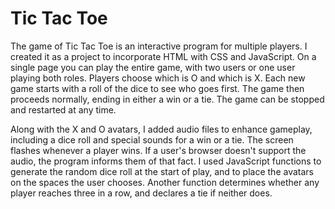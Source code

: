 # Tic Tac Toe
 The game of Tic Tac Toe is an interactive program for multiple players. I created it as a project to incorporate HTML with CSS and JavaScript. On a single page you can play the entire game, with two users or one user playing both roles. Players choose which is O and which is X. Each new game starts with a roll of the dice to see who goes first. The game then proceeds normally, ending in either a win or a tie. The game can be stopped and restarted at any time.
 
 Along with the X and O avatars, I added audio files to enhance gameplay, including a dice roll and special sounds for a win or a tie. The screen flashes whenever a player wins. If a user's browser doesn't support the audio, the program informs them of that fact. I used JavaScript functions to generate the random dice roll at the start of play, and to place the avatars on the spaces the user chooses. Another function determines whether any player reaches three in a row, and declares a tie if neither does.
